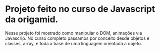 <h1> Projeto feito no curso de Javascript da origamid.</h1>

Nesse projeto foi mostrado como manipular o DOM, animações via Javascrip. No curso completo passamos por conceito desde objetos e classes, array, e toda a base de uma linguagem orientada a objeto.

